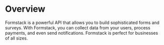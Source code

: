 # Overview

Formstack is a powerful API that allows you to build sophisticated forms and surveys. With Formstack, you can collect data from your users, process payments, and even send notifications. Formstack is perfect for businesses of all sizes.
